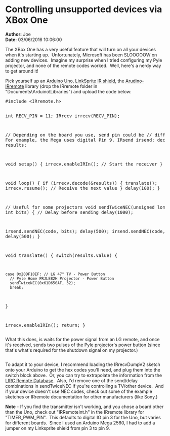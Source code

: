 # Controlling unsupported devices via XBox One

**Author:** Joe
<br/>**Date:** 03/06/2016 10:06:00

<p>The XBox One has a very useful feature that will turn on all your devices when it's starting up. &nbsp;Unfortunately, Microsoft has been SLOOOOOW on adding new devices. &nbsp;Imagine my surprise when I tried configuring my Pyle projector, and none of the remote codes worked. &nbsp;Well, here's a nerdy way to get around it!</p>
<p>Pick yourself up an&nbsp;<a href="http://www.amazon.com/Arduino-Board-Module-ATmega328P-Blue/dp/B008GRTSV6/">Arduino Uno</a>,&nbsp;<a href="http://www.amazon.com/gp/product/B0181R16V0">LinkSprite IR shield</a>, the <a href="https://github.com/z3t0/Arduino-IRremote/releases">Arudino-IRremote</a>&nbsp;library (drop the IRremote folder in "Documents\Arduino\Libraries") and upload&nbsp;the code below:</p>
<pre class="brush:cpp;auto-links:false;toolbar:false" contenteditable="false">#include &lt;IRremote.h&gt;

int RECV_PIN = 11;
IRrecv irrecv(RECV_PIN);

// Depending on the board you use, send pin could be
// different.  For example, the Mega uses digital Pin 9.
IRsend irsend;
decode_results results;

void setup() {
  irrecv.enableIRIn(); // Start the receiver
}

void loop() {
  if (irrecv.decode(&amp;results)) {
    translate();
    irrecv.resume(); // Receive the next value
  }
  delay(100);
}

// Useful for some projectors
void sendTwiceNEC(unsigned long code, int bits) {
  // Delay before sending
  delay(1000);

  irsend.sendNEC(code, bits);
  delay(500);
  irsend.sendNEC(code, bits);
  delay(500);
}

void translate() {
  switch(results.value) {

    case 0x20DF10EF: // LG 47" TV - Power Button
      // Pyle Home PRJLE82H Projector - Power Button
      sendTwiceNEC(0x61D650AF, 32);
      break;
  }

  irrecv.enableIRIn();
  return;
}
</pre>
<p>What this does, is waits for the power signal from an LG remote, and once it's received, sends two pulses of the Pyle projector's power button (since that's what's required for the shutdown signal on my projector.)</p>
<p><img src="/image.axd?picture=/ir-transceiver/ir_translator.jpg" alt="" /></p>
<p>To adapt it to your device, I recommend loading the&nbsp;IRrecvDumpV2 sketch onto your Arduino to get the hex codes you'll need, and plug them into the switch block above. &nbsp;Or, you can try to extrapolate the information from the <a href="http://lirc.sourceforge.net/remotes/">LIRC Remote Database</a>. &nbsp;Also, I'd remove one of the send/delay combinations in sendTwiceNEC if you're controlling a TV/other device. &nbsp;And if your device doesn't use NEC codes, check out some of the example sketches or IRremote documentation&nbsp;for other manufacturers (like Sony.)</p>
<p><strong>Note</strong> - If you find the transmitter isn't working, and you chose a board other than the Uno, check out "IRRemoteInt.h" in the IRremote library for "TIMER_PWM_PIN". &nbsp;This defaults to digital IO pin 3 for the Uno, but varies for different boards. &nbsp;Since I used an Arduino Mega 2560, I had to add a jumper on my Linksprite shield from pin 3 to pin 9.</p>
